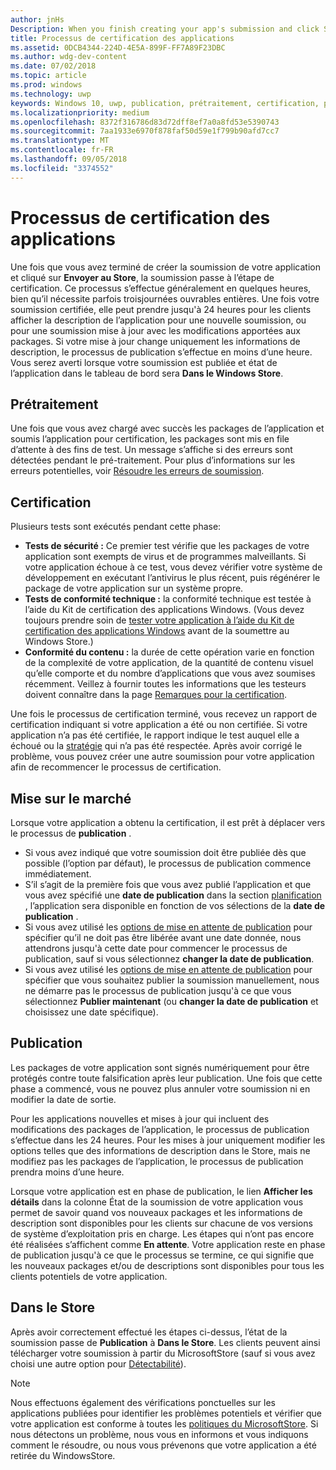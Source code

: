 ```yaml
---
author: jnHs
Description: When you finish creating your app's submission and click Submit to the Store, the submission enters the certification step.
title: Processus de certification des applications
ms.assetid: 0DCB4344-224D-4E5A-899F-FF7A89F23DBC
ms.author: wdg-dev-content
ms.date: 07/02/2018
ms.topic: article
ms.prod: windows
ms.technology: uwp
keywords: Windows 10, uwp, publication, prétraitement, certification, publication, en attente, soumettre, publier, état, heure
ms.localizationpriority: medium
ms.openlocfilehash: 8372f316786d83d72dff8ef7a0a8fd53e5390743
ms.sourcegitcommit: 7aa1933e6970f878faf50d59e1f799b90afd7cc7
ms.translationtype: MT
ms.contentlocale: fr-FR
ms.lasthandoff: 09/05/2018
ms.locfileid: "3374552"
---
```

# <a name="the-app-certification-process"></a>Processus de certification des applications

Une fois que vous avez terminé de créer la soumission de votre application et cliqué sur **Envoyer au Store**, la soumission passe à l’étape de certification. Ce processus s’effectue généralement en quelques heures, bien qu’il nécessite parfois troisjournées ouvrables entières. Une fois votre soumission certifiée, elle peut prendre jusqu'à 24 heures pour les clients afficher la description de l’application pour une nouvelle soumission, ou pour une soumission mise à jour avec les modifications apportées aux packages. Si votre mise à jour change uniquement les informations de description, le processus de publication s’effectue en moins d’une heure.  Vous serez averti lorsque votre soumission est publiée et état de l’application dans le tableau de bord sera **Dans le Windows Store**.

## <a name="preprocessing"></a>Prétraitement

Une fois que vous avez chargé avec succès les packages de l’application et soumis l’application pour certification, les packages sont mis en file d’attente à des fins de test. Un message s’affiche si des erreurs sont détectées pendant le pré-traitement. Pour plus d’informations sur les erreurs potentielles, voir [Résoudre les erreurs de soumission](resolve-submission-errors.md).

## <a name="certification"></a>Certification

Plusieurs tests sont exécutés pendant cette phase:

-   **Tests de sécurité :** Ce premier test vérifie que les packages de votre application sont exempts de virus et de programmes malveillants. Si votre application échoue à ce test, vous devez vérifier votre système de développement en exécutant l’antivirus le plus récent, puis régénérer le package de votre application sur un système propre.
-   **Tests de conformité technique :** la conformité technique est testée à l’aide du Kit de certification des applications Windows. (Vous devez toujours prendre soin de [tester votre application à l’aide du Kit de certification des applications Windows](../debug-test-perf/windows-app-certification-kit.md) avant de la soumettre au Windows Store.)
-   **Conformité du contenu :** la durée de cette opération varie en fonction de la complexité de votre application, de la quantité de contenu visuel qu’elle comporte et du nombre d’applications que vous avez soumises récemment. Veillez à fournir toutes les informations que les testeurs doivent connaître dans la page [Remarques pour la certification](notes-for-certification.md).

Une fois le processus de certification terminé, vous recevez un rapport de certification indiquant si votre application a été ou non certifiée. Si votre application n’a pas été certifiée, le rapport indique le test auquel elle a échoué ou la [stratégie](https://docs.microsoft.com/legal/windows/agreements/store-policies) qui n’a pas été respectée. Après avoir corrigé le problème, vous pouvez créer une autre soumission pour votre application afin de recommencer le processus de certification.

## <a name="release"></a>Mise sur le marché

Lorsque votre application a obtenu la certification, il est prêt à déplacer vers le processus de **publication** .

- Si vous avez indiqué que votre soumission doit être publiée dès que possible (l’option par défaut), le processus de publication commence immédiatement.
- S’il s’agit de la première fois que vous avez publié l’application et que vous avez spécifié une **date de publication** dans la section [planification](configure-precise-release-scheduling.md#release) , l’application sera disponible en fonction de vos sélections de la **date de publication** .
- Si vous avez utilisé les [options de mise en attente de publication](manage-submission-options.md#publishing-hold-options) pour spécifier qu’il ne doit pas être libérée avant une date donnée, nous attendrons jusqu'à cette date pour commencer le processus de publication, sauf si vous sélectionnez **changer la date de publication**.
- Si vous avez utilisé les [options de mise en attente de publication](manage-submission-options.md#publishing-hold-options) pour spécifier que vous souhaitez publier la soumission manuellement, nous ne démarre pas le processus de publication jusqu'à ce que vous sélectionnez **Publier maintenant** (ou **changer la date de publication** et choisissez une date spécifique).


## <a name="publishing"></a>Publication

Les packages de votre application sont signés numériquement pour être protégés contre toute falsification après leur publication. Une fois que cette phase a commencé, vous ne pouvez plus annuler votre soumission ni en modifier la date de sortie.

Pour les applications nouvelles et mises à jour qui incluent des modifications des packages de l’application, le processus de publication s’effectue dans les 24 heures. Pour les mises à jour uniquement modifier les options telles que des informations de description dans le Store, mais ne modifiez pas les packages de l’application, le processus de publication prendra moins d’une heure.

Lorsque votre application est en phase de publication, le lien **Afficher les détails** dans la colonne État de la soumission de votre application vous permet de savoir quand vos nouveaux packages et les informations de description sont disponibles pour les clients sur chacune de vos versions de système d’exploitation pris en charge. Les étapes qui n’ont pas encore été réalisées s’affichent comme **En attente**. Votre application reste en phase de publication jusqu'à ce que le processus se termine, ce qui signifie que les nouveaux packages et/ou de descriptions sont disponibles pour tous les clients potentiels de votre application.

## <a name="in-the-store"></a>Dans le Store 

Après avoir correctement effectué les étapes ci-dessus, l’état de la soumission passe de **Publication** à **Dans le Store**. Les clients peuvent ainsi télécharger votre soumission à partir du MicrosoftStore (sauf si vous avez choisi une autre option pour [Détectabilité](choose-visibility-options.md#discoverability)). 

> [!NOTE]
> Nous effectuons également des vérifications ponctuelles sur les applications publiées pour identifier les problèmes potentiels et vérifier que votre application est conforme à toutes les [politiques du MicrosoftStore](https://docs.microsoft.com/legal/windows/agreements/store-policies). Si nous détectons un problème, nous vous en informons et vous indiquons comment le résoudre, ou nous vous prévenons que votre application a été retirée du WindowsStore.

 

 

 




